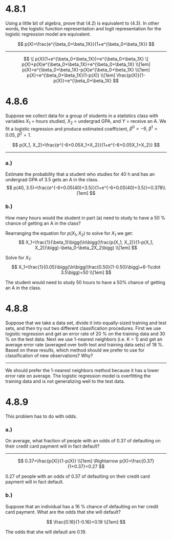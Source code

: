 # 4.8.1

Using a little bit of algebra, prove that (4.2) is equivalent to (4.3). In other words, the logistic function representation and logit representation for the logistic regression model are equivalent.

$$
p(X)=\frac{e^{\beta_0+\beta_1X}}{1+e^{\beta_0+\beta_1X}} 
$$

***

$$
\[
p(X)(1+e^{\beta_0+\beta_1X})=e^{\beta_0+\beta_1X}
\]
p(X)+p(X)e^{\beta_0+\beta_1X}=e^{\beta_0+\beta_1X} \\[1em]
p(X)=e^{\beta_0+\beta_1X}-p(X)e^{\beta_0+\beta_1X} \\[1em]
p(X)=e^{\beta_0+\beta_1X}(1-p(X)) \\[1em]
\frac{p(X)}{1-p(X)}=e^{\beta_0+\beta_1X}
$$

# 4.8.6

Suppose we collect data for a group of students in a statistics class
with variables $X_1$ = hours studied, $X_2$ = undergrad GPA, and $Y$ =
receive an A. We fit a logistic regression and produce estimated
coefficient, $β^0 = −6$, $β^1 = 0.05$, $β^2 = 1$.

$$
p(X_1, X_2)=\frac{e^{-6+0.05X_1+X_2}}{1+e^{-6+0.05X_1+X_2}}
$$

***

### a.)
Estimate the probability that a student who studies for 40 h and
has an undergrad GPA of 3.5 gets an A in the class.
$$
p(40, 3.5)=\frac{e^{-6+0.05(40)+3.5}}{1+e^{-6+0.05(40)+3.5}}=0.378\\[1em]
$$


### b.)
How many hours would the student in part (a) need to study to have a 50 % chance of getting an A in the class?

Rearranging the equation for $p(X_1, X_2)$ to solve for $X_1$ we get:
$$
X_1=\frac{1}{\beta_1}\bigg(\ln\bigg(\frac{p(X_1, X_2)}{1-p(X_1, X_2)}\bigg)-\beta_0-\beta_2X_2\bigg) \\[1em]
$$

Solve for $X_1$:
$$
X_1=\frac{1}{0.05}\bigg(\ln\bigg(\frac{0.50}{1-0.50}\bigg)+6-1\cdot 3.5\bigg)=50 \\[1em]
$$

The student would need to study 50 hours to have a 50% chance of getting an A in the class.

# 4.8.8

Suppose that we take a data set, divide it into equally-sized training and test sets, and then try out two different classification procedures. First we use logistic regression and get an error rate of 20 % on the training data and 30 % on the test data. Next we use 1-nearest neighbors (i.e. K = 1) and get an average error rate (averaged over both test and training data sets) of 18 %. Based on these results, which method should we prefer to use for classification of new observations?
Why?

***

We should prefer the 1-nearest neighbors method because it has a lower error rate on average. The logistic regression model is overfitting the training data and is not generalizing well to the test data.

# 4.8.9

This problem has to do with odds.

### a.)

On average, what fraction of people with an odds of 0.37 of defaulting on their credit card payment will in fact default?

***

$$
0.37=\frac{p(X)}{1-p(X)} \\[1em]
\Rightarrow p(X)=\frac{0.37}{1+0.37}=0.27
$$

0.27 of people with an odds of 0.37 of defaulting on their credit card payment will in fact default.

### b.)

Suppose that an individual has a 16 % chance of defaulting on her credit card payment. What are the odds that she will default?

$$
\frac{0.16}{1-0.16}=0.19 \\[1em]
$$

The odds that she will default are 0.19.
